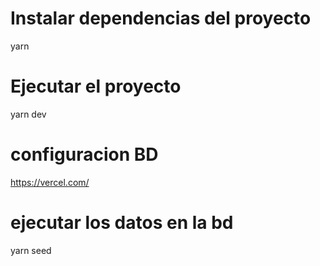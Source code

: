 # Instalar dependencias del proyecto 
yarn 

# Ejecutar el proyecto 
yarn dev 

# configuracion BD 
https://vercel.com/

# ejecutar los datos en la bd 
yarn seed 

